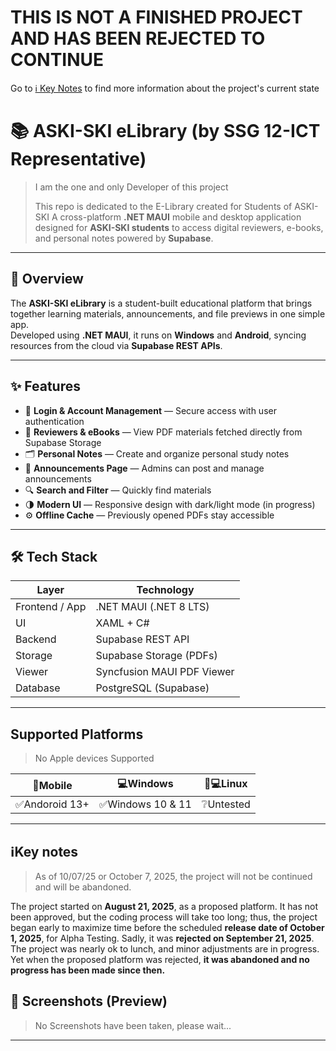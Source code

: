 
# THIS IS NOT A FINISHED PROJECT AND HAS BEEN REJECTED TO CONTINUE
Go to [ℹ️ Key Notes](#ℹ️-key-notes) to find more information about the project's current state
# 📚 ASKI-SKI eLibrary (by SSG 12-ICT Representative)
> I am the one and only Developer of this project
> 
> This repo is dedicated to the E-Library created for Students of ASKI-SKI 
> A cross-platform **.NET MAUI** mobile and desktop application designed for **ASKI-SKI students** to access digital reviewers, e-books, and personal notes powered by **Supabase**.

---

## 🧭 Overview

The **ASKI-SKI eLibrary** is a student-built educational platform that brings together learning materials, announcements, and file previews in one simple app.  
Developed using **.NET MAUI**, it runs on **Windows** and **Android**, syncing resources from the cloud via **Supabase REST APIs**.

---

## ✨ Features

- 🔐 **Login & Account Management** — Secure access with user authentication  
- 📘 **Reviewers & eBooks** — View PDF materials fetched directly from Supabase Storage  
- 🗂️ **Personal Notes** — Create and organize personal study notes  
- 📢 **Announcements Page** — Admins can post and manage announcements  
- 🔍 **Search and Filter** — Quickly find materials  
- 🌗 **Modern UI** — Responsive design with dark/light mode (in progress)  
- ⚙️ **Offline Cache** — Previously opened PDFs stay accessible  

---

## 🛠️ Tech Stack

| Layer | Technology |
|-------|-------------|
| Frontend / App | .NET MAUI (.NET 8 LTS) |
| UI | XAML + C# |
| Backend | Supabase REST API |
| Storage | Supabase Storage (PDFs) |
| Viewer | Syncfusion MAUI PDF Viewer |
| Database | PostgreSQL (Supabase) |

---

## Supported Platforms
>No Apple devices Supported

| 📱Mobile | 💻Windows | 🐧💻Linux |
|-------|-------------|-------|
| ✅Andoroid 13+| ✅Windows 10 & 11 | ❔Untested |

---

## ℹ️Key notes
>As of 10/07/25 or October 7, 2025, the project will not be continued and will be abandoned.

The project started on **August 21, 2025**, as a proposed platform. It has not been approved, but the coding process will take too long; thus, the project began early to maximize time before the scheduled **release date of October 1, 2025**, for Alpha Testing. Sadly, it was **rejected on September 21, 2025**. The project was nearly ok to lunch, and minor adjustments are in progress. Yet when the proposed platform was rejected, **it was abandoned and no progress has been made since then.**


## 📱 Screenshots (Preview)

>No Screenshots have been taken, please wait...
---

